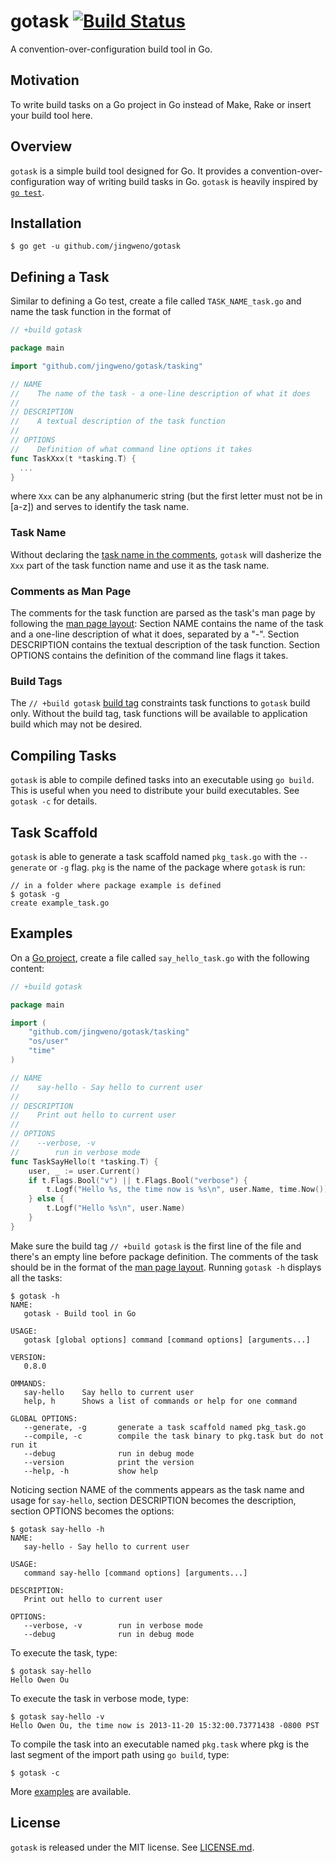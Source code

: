 # gotask [![Build Status](https://travis-ci.org/jingweno/gotask.png?branch=master)](https://travis-ci.org/jingweno/gotask)

A convention-over-configuration build tool in Go.

## Motivation

To write build tasks on a Go project in Go instead of Make, Rake or insert your build tool here.

## Overview

`gotask` is a simple build tool designed for Go.
It provides a convention-over-configuration way of writing build tasks in Go.
`gotask` is heavily inspired by [`go test`](http://golang.org/pkg/testing).

## Installation

```plain
$ go get -u github.com/jingweno/gotask
```

## Defining a Task

Similar to defining a Go test, create a file called `TASK_NAME_task.go` and name the task function in the
format of

```go
// +build gotask

package main

import "github.com/jingweno/gotask/tasking"

// NAME
//    The name of the task - a one-line description of what it does
//
// DESCRIPTION
//    A textual description of the task function
//
// OPTIONS
//    Definition of what command line options it takes
func TaskXxx(t *tasking.T) {
  ...
}
```

where `Xxx` can be any alphanumeric string (but the first letter must not be in [a-z]) and serves to identify the task name.

### Task Name

Without declaring the [task name in the comments](https://github.com/jingweno/gotask#comments-as-man-page),
`gotask` will dasherize the `Xxx` part of the task function name and use it as the task name.

### Comments as Man Page

The comments for the task function are parsed as the task's man page by following the [man page layout](http://en.wikipedia.org/wiki/Man_page#Layout):
Section NAME contains the name of the task and a one-line description of what it does, separated by a "-".
Section DESCRIPTION contains the textual description of the task function.
Section OPTIONS contains the definition of the command line flags it takes.

### Build Tags

The `// +build gotask` [build tag](http://golang.org/pkg/go/build/#Context) constraints task functions to `gotask` build only.
Without the build tag, task functions will be available to application build which may not be desired.

## Compiling Tasks

`gotask` is able to compile defined tasks into an executable using `go build`.
This is useful when you need to distribute your build executables.
See `gotask -c` for details.

## Task Scaffold

`gotask` is able to generate a task scaffold named `pkg_task.go` with the `--generate` or `-g` flag.
`pkg` is the name of the package where `gotask` is run:

```plain
// in a folder where package example is defined
$ gotask -g
create example_task.go
```

## Examples

On a [Go project](http://golang.org/doc/code.html#Organization), create a file called `say_hello_task.go` with the following content:

```go
// +build gotask

package main

import (
	"github.com/jingweno/gotask/tasking"
	"os/user"
	"time"
)

// NAME
//    say-hello - Say hello to current user
//
// DESCRIPTION
//    Print out hello to current user
//
// OPTIONS
//    --verbose, -v
//        run in verbose mode
func TaskSayHello(t *tasking.T) {
	user, _ := user.Current()
	if t.Flags.Bool("v") || t.Flags.Bool("verbose") {
		t.Logf("Hello %s, the time now is %s\n", user.Name, time.Now())
	} else {
		t.Logf("Hello %s\n", user.Name)
	}
}
```

Make sure the build tag `// +build gotask` is the first line of the file and there's an empty line before package definition.
The comments of the task should be in the format of the [man page layout](http://en.wikipedia.org/wiki/Man_page#Layout).
Running `gotask -h` displays all the tasks:

```plain
$ gotask -h
NAME:
   gotask - Build tool in Go

USAGE:
   gotask [global options] command [command options] [arguments...]

VERSION:
   0.8.0

OMMANDS:
   say-hello    Say hello to current user
   help, h      Shows a list of commands or help for one command

GLOBAL OPTIONS:
   --generate, -g       generate a task scaffold named pkg_task.go
   --compile, -c        compile the task binary to pkg.task but do not run it
   --debug              run in debug mode
   --version            print the version
   --help, -h           show help
```

Noticing section NAME of the comments appears as the task name and usage for
`say-hello`, section DESCRIPTION becomes the description, section OPTIONS becomes the options:

```plain
$ gotask say-hello -h
NAME:
   say-hello - Say hello to current user

USAGE:
   command say-hello [command options] [arguments...]

DESCRIPTION:
   Print out hello to current user

OPTIONS:
   --verbose, -v        run in verbose mode
   --debug              run in debug mode
```

To execute the task, type:

```plain
$ gotask say-hello
Hello Owen Ou
```

To execute the task in verbose mode, type:

```plain
$ gotask say-hello -v
Hello Owen Ou, the time now is 2013-11-20 15:32:00.73771438 -0800 PST
```

To compile the task into an executable named `pkg.task` where pkg is the
last segment of the import path using `go build`, type:

```plain
$ gotask -c
```

More [examples](https://github.com/jingweno/gotask/tree/master/examples) are available.

## License

`gotask` is released under the MIT license. See [LICENSE.md](https://github.com/jingweno/gotask/blob/master/LICENSE.md).
